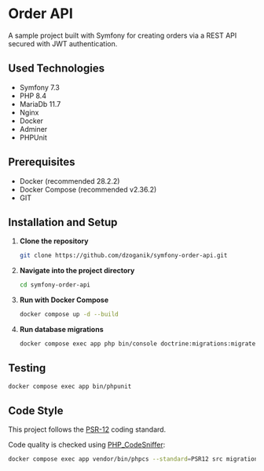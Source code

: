 # Order API
A sample project built with Symfony for creating orders via a REST API secured with JWT authentication.

## Used Technologies
- Symfony 7.3
- PHP 8.4
- MariaDb 11.7
- Nginx
- Docker
- Adminer
- PHPUnit

## Prerequisites
*   Docker (recommended 28.2.2)
*   Docker Compose (recommended v2.36.2)
*   GIT

## Installation and Setup
1.  **Clone the repository**
    ```bash
    git clone https://github.com/dzoganik/symfony-order-api.git
    ```
    
2.  **Navigate into the project directory**
    ```bash
    cd symfony-order-api
    ```

3.  **Run with Docker Compose**
    ```bash
    docker compose up -d --build
    ```

4.  **Run database migrations**
    ```bash
    docker compose exec app php bin/console doctrine:migrations:migrate --no-interaction
    ```

## Testing
```bash
docker compose exec app bin/phpunit
```

## Code Style
This project follows the [PSR-12](https://www.php-fig.org/psr/psr-12/) coding standard.

Code quality is checked using [PHP_CodeSniffer](https://github.com/squizlabs/PHP_CodeSniffer):

```bash
docker compose exec app vendor/bin/phpcs --standard=PSR12 src migrations tests
```
